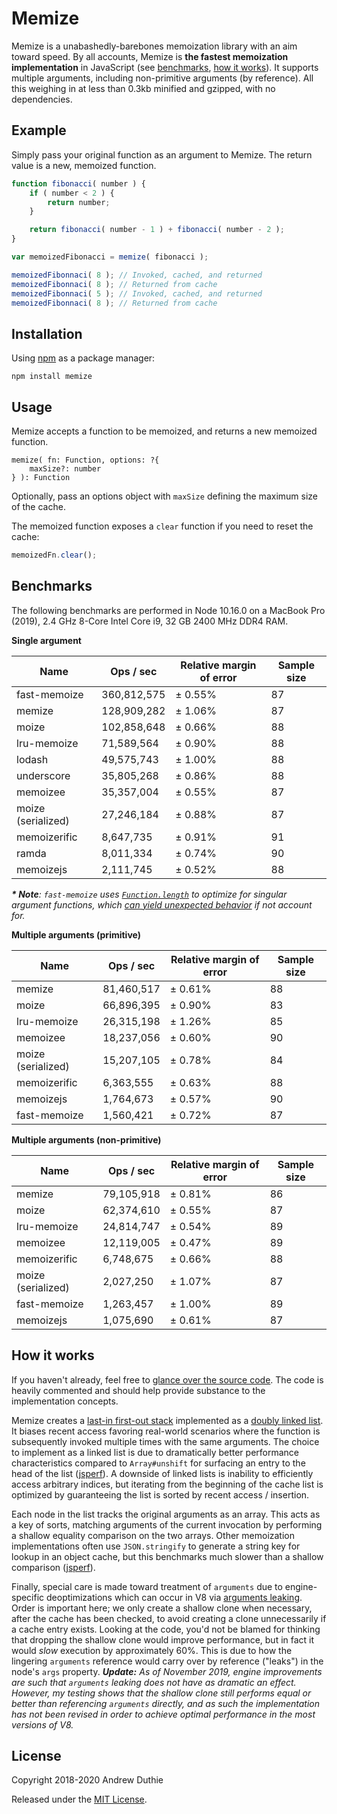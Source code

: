Memize
======

Memize is a unabashedly-barebones memoization library with an aim toward speed. By all accounts, Memize is __the fastest memoization implementation__ in JavaScript (see [benchmarks](#benchmarks), [how it works](#how-it-works)). It supports multiple arguments, including non-primitive arguments (by reference). All this weighing in at less than 0.3kb minified and gzipped, with no dependencies.

## Example

Simply pass your original function as an argument to Memize. The return value is a new, memoized function.

```js
function fibonacci( number ) {
	if ( number < 2 ) {
		return number;
	}

	return fibonacci( number - 1 ) + fibonacci( number - 2 );
}

var memoizedFibonacci = memize( fibonacci );

memoizedFibonnaci( 8 ); // Invoked, cached, and returned
memoizedFibonnaci( 8 ); // Returned from cache
memoizedFibonnaci( 5 ); // Invoked, cached, and returned
memoizedFibonnaci( 8 ); // Returned from cache
```

## Installation

Using [npm](https://www.npmjs.com/) as a package manager:

```
npm install memize
```

## Usage

Memize accepts a function to be memoized, and returns a new memoized function.

```
memize( fn: Function, options: ?{
	maxSize?: number
} ): Function
```

Optionally, pass an options object with `maxSize` defining the maximum size of the cache.

The memoized function exposes a `clear` function if you need to reset the cache:

```js
memoizedFn.clear();
```

## Benchmarks

The following benchmarks are performed in Node 10.16.0 on a MacBook Pro (2019), 2.4 GHz 8-Core Intel Core i9, 32 GB 2400 MHz DDR4 RAM.

__Single argument__

Name               | Ops / sec   | Relative margin of error | Sample size
-------------------|-------------|--------------------------|------------
fast-memoize       | 360,812,575 | ± 0.55%                  | 87         
memize             | 128,909,282 | ± 1.06%                  | 87         
moize              | 102,858,648 | ± 0.66%                  | 88         
lru-memoize        | 71,589,564  | ± 0.90%                  | 88         
lodash             | 49,575,743  | ± 1.00%                  | 88         
underscore         | 35,805,268  | ± 0.86%                  | 88         
memoizee           | 35,357,004  | ± 0.55%                  | 87         
moize (serialized) | 27,246,184  | ± 0.88%                  | 87         
memoizerific       | 8,647,735   | ± 0.91%                  | 91         
ramda              | 8,011,334   | ± 0.74%                  | 90         
memoizejs          | 2,111,745   | ± 0.52%                  | 88         

_**\* Note**: `fast-memoize` uses [`Function.length`](https://developer.mozilla.org/en-US/docs/Web/JavaScript/Reference/Global_Objects/Function/length) to optimize for singular argument functions, which [can yield unexpected behavior](https://github.com/caiogondim/fast-memoize.js#rest--default-parameters) if not account for._

__Multiple arguments (primitive)__

Name               | Ops / sec  | Relative margin of error | Sample size
-------------------|------------|--------------------------|------------
memize             | 81,460,517 | ± 0.61%                  | 88         
moize              | 66,896,395 | ± 0.90%                  | 83         
lru-memoize        | 26,315,198 | ± 1.26%                  | 85         
memoizee           | 18,237,056 | ± 0.60%                  | 90         
moize (serialized) | 15,207,105 | ± 0.78%                  | 84         
memoizerific       | 6,363,555  | ± 0.63%                  | 88         
memoizejs          | 1,764,673  | ± 0.57%                  | 90         
fast-memoize       | 1,560,421  | ± 0.72%                  | 87         

__Multiple arguments (non-primitive)__

Name               | Ops / sec  | Relative margin of error | Sample size
-------------------|------------|--------------------------|------------
memize             | 79,105,918 | ± 0.81%                  | 86         
moize              | 62,374,610 | ± 0.55%                  | 87         
lru-memoize        | 24,814,747 | ± 0.54%                  | 89         
memoizee           | 12,119,005 | ± 0.47%                  | 89         
memoizerific       | 6,748,675  | ± 0.66%                  | 88         
moize (serialized) | 2,027,250  | ± 1.07%                  | 87         
fast-memoize       | 1,263,457  | ± 1.00%                  | 89         
memoizejs          | 1,075,690  | ± 0.61%                  | 87         

## How it works

If you haven't already, feel free to [glance over the source code](./index.js). The code is heavily commented and should help provide substance to the implementation concepts.

Memize creates a [last-in first-out stack](https://en.wikipedia.org/wiki/Stack_(abstract_data_type)) implemented as a [doubly linked list](https://en.wikipedia.org/wiki/Doubly_linked_list). It biases recent access favoring real-world scenarios where the function is subsequently invoked multiple times with the same arguments. The choice to implement as a linked list is due to dramatically better performance characteristics compared to `Array#unshift` for surfacing an entry to the head of the list ([jsperf](https://jsperf.com/array-unshift-linked-list)). A downside of linked lists is inability to efficiently access arbitrary indices, but iterating from the beginning of the cache list is optimized by guaranteeing the list is sorted by recent access / insertion.

Each node in the list tracks the original arguments as an array. This acts as a key of sorts, matching arguments of the current invocation by performing a shallow equality comparison on the two arrays. Other memoization implementations often use `JSON.stringify` to generate a string key for lookup in an object cache, but this benchmarks much slower than a shallow comparison ([jsperf](https://jsperf.com/lookup-json-stringify-vs-shallow-equality)).

Finally, special care is made toward treatment of `arguments` due to engine-specific deoptimizations which can occur in V8 via [arguments leaking](https://github.com/petkaantonov/bluebird/wiki/Optimization-killers#3-managing-arguments). Order is important here; we only create a shallow clone when necessary, after the cache has been checked, to avoid creating a clone unnecessarily if a cache entry exists. Looking at the code, you'd not be blamed for thinking that dropping the shallow clone would improve performance, but in fact it would _slow_ execution by approximately 60%. This is due to how the lingering `arguments` reference would carry over by reference ("leaks") in the node's `args` property. _**Update:** As of November 2019, engine improvements are such that `arguments` leaking does not have as dramatic an effect. However, my testing shows that the shallow clone still performs equal or better than referencing `arguments` directly, and as such the implementation has not been revised in order to achieve optimal performance in the most versions of V8._

## License

Copyright 2018-2020 Andrew Duthie

Released under the [MIT License](./LICENSE.md).
